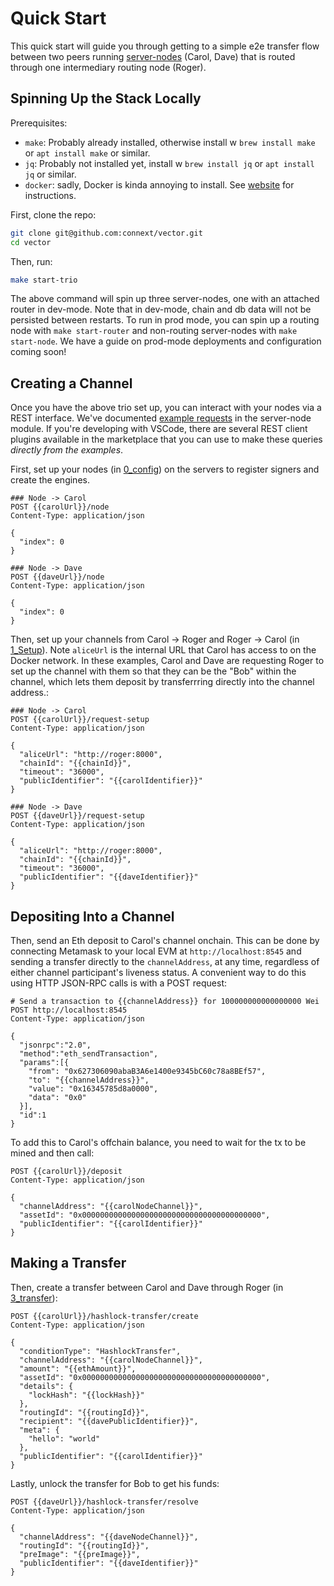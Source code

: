 # Quick Start

This quick start will guide you through getting to a simple e2e transfer flow between two peers running [server-nodes](https://github.com/connext/vector/tree/master/modules/server-node) (Carol, Dave) that is routed through one intermediary routing node (Roger).

## Spinning Up the Stack Locally

Prerequisites:

- `make`: Probably already installed, otherwise install w `brew install make` or `apt install make` or similar.
- `jq`: Probably not installed yet, install w `brew install jq` or `apt install jq` or similar.
- `docker`: sadly, Docker is kinda annoying to install. See [website](https://www.docker.com/) for instructions.

First, clone the repo:

```bash
git clone git@github.com:connext/vector.git
cd vector
```

Then, run:

```bash
make start-trio
```

The above command will spin up three server-nodes, one with an attached router in dev-mode. Note that in dev-mode, chain and db data will not be persisted between restarts. To run in prod mode, you can spin up a routing node with `make start-router` and non-routing server-nodes with `make start-node`. We have a guide on prod-mode deployments and configuration coming soon!

## Creating a Channel

Once you have the above trio set up, you can interact with your nodes via a REST interface. We've documented [example requests](https://github.com/connext/vector/tree/master/modules/server-node/examples) in the server-node module. If you're developing with VSCode, there are several REST client plugins available in the marketplace that you can use to make these queries _directly from the examples_.

First, set up your nodes (in [0_config](https://github.com/connext/vector/blob/master/modules/server-node/examples/0-config.http)) on the servers to register signers and create the engines.

```
### Node -> Carol
POST {{carolUrl}}/node
Content-Type: application/json

{
  "index": 0
}

### Node -> Dave
POST {{daveUrl}}/node
Content-Type: application/json

{
  "index": 0
}
```

Then, set up your channels from Carol -> Roger and Roger -> Carol (in [1_Setup](https://github.com/connext/vector/blob/master/modules/server-node/examples/1-setup.http)). Note `aliceUrl` is the internal URL that Carol has access to on the Docker network. In these examples, Carol and Dave are requesting Roger to set up the channel with them so that they can be the "Bob" within the channel, which lets them deposit by transferrring directly into the channel address.:

```
### Node -> Carol
POST {{carolUrl}}/request-setup
Content-Type: application/json

{
  "aliceUrl": "http://roger:8000",
  "chainId": "{{chainId}}",
  "timeout": "36000",
  "publicIdentifier": "{{carolIdentifier}}"
}

### Node -> Dave
POST {{daveUrl}}/request-setup
Content-Type: application/json

{
  "aliceUrl": "http://roger:8000",
  "chainId": "{{chainId}}",
  "timeout": "36000",
  "publicIdentifier": "{{daveIdentifier}}"
}
```

## Depositing Into a Channel

Then, send an Eth deposit to Carol's channel onchain. This can be done by connecting Metamask to your local EVM at `http://localhost:8545` and sending a transfer directly to the `channelAddress`, at any time, regardless of either channel participant's liveness status. A convenient way to do this using HTTP JSON-RPC calls is with a POST request:

```
# Send a transaction to {{channelAddress}} for 100000000000000000 Wei
POST http://localhost:8545
Content-Type: application/json

{
  "jsonrpc":"2.0",
  "method":"eth_sendTransaction",
  "params":[{
    "from": "0x627306090abaB3A6e1400e9345bC60c78a8BEf57",
    "to": "{{channelAddress}}",
    "value": "0x16345785d8a0000",
    "data": "0x0"
  }],
  "id":1
}
```

To add this to Carol's offchain balance, you need to wait for the tx to be mined and then call:

```
POST {{carolUrl}}/deposit
Content-Type: application/json

{
  "channelAddress": "{{carolNodeChannel}}",
  "assetId": "0x0000000000000000000000000000000000000000",
  "publicIdentifier": "{{carolIdentifier}}"
}
```

## Making a Transfer

Then, create a transfer between Carol and Dave through Roger (in [3_transfer](https://github.com/connext/vector/blob/master/modules/server-node/examples/3-transfer.http)):

```
POST {{carolUrl}}/hashlock-transfer/create
Content-Type: application/json

{
  "conditionType": "HashlockTransfer",
  "channelAddress": "{{carolNodeChannel}}",
  "amount": "{{ethAmount}}",
  "assetId": "0x0000000000000000000000000000000000000000",
  "details": {
    "lockHash": "{{lockHash}}"
  },
  "routingId": "{{routingId}}",
  "recipient": "{{davePublicIdentifier}}",
  "meta": {
    "hello": "world"
  },
  "publicIdentifier": "{{carolIdentifier}}"
}
```

Lastly, unlock the transfer for Bob to get his funds:

``` http
POST {{daveUrl}}/hashlock-transfer/resolve
Content-Type: application/json

{
  "channelAddress": "{{daveNodeChannel}}",
  "routingId": "{{routingId}}",
  "preImage": "{{preImage}}",
  "publicIdentifier": "{{daveIdentifier}}"
}
```
